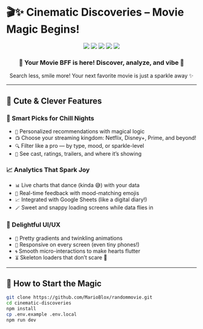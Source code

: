 # 🎬✨ Cinematic Discoveries – Movie Magic Begins!

<div align="center">
  <img src="https://img.shields.io/badge/Next.js-000000?style=for-the-badge&logo=nextdotjs&logoColor=white">
  <img src="https://img.shields.io/badge/React-20232A?style=for-the-badge&logo=react&logoColor=61DAFB">
  <img src="https://img.shields.io/badge/Tailwind_CSS-38B2AC?style=for-the-badge&logo=tailwind-css&logoColor=white">
  <img src="https://img.shields.io/badge/Chart.js-FF6384?style=for-the-badge&logo=chartdotjs&logoColor=white">
  <img src="https://img.shields.io/badge/Recharts-FF6B6B?style=for-the-badge&logo=recharts&logoColor=white">
</div>

<div align="center">
  <h3>💖 Your Movie BFF is here! Discover, analyze, and vibe 🍿</h3>
  <p>Search less, smile more! Your next favorite movie is just a sparkle away ✨</p>
</div>

---

## 🌟 Cute & Clever Features

### 💫 Smart Picks for Chill Nights
- `🎯` Personalized recommendations with magical logic
- `📺` Choose your streaming kingdom: Netflix, Disney+, Prime, and beyond!
- `🔍` Filter like a pro — by type, mood, or sparkle-level
- `🎥` See cast, ratings, trailers, and where it’s showing

### 📈 Analytics That Spark Joy
- `📊` Live charts that dance (kinda 😅) with your data
- `💬` Real-time feedback with mood-matching emojis
- `📈` Integrated with Google Sheets (like a digital diary!)
- `🪄` Sweet and snappy loading screens while data flies in

### 🧁 Delightful UI/UX
- `🌈` Pretty gradients and twinkling animations
- `📱` Responsive on every screen (even tiny phones!)
- `🌀` Smooth micro-interactions to make hearts flutter
- `⏳` Skeleton loaders that don’t scare 👻

---

## 🚀 How to Start the Magic

```bash
git clone https://github.com/MarioBlox/randommovie.git
cd cinematic-discoveries
npm install
cp .env.example .env.local
npm run dev
